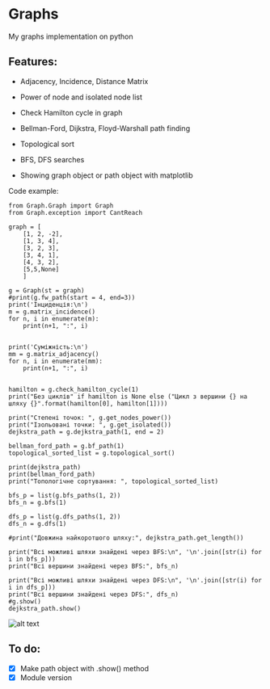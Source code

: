 # Graphs
My graphs implementation on python

## Features:
- Adjacency, Incidence, Distance Matrix

- Power of node and isolated node list

- Check Hamilton cycle in graph

- Bellman-Ford, Dijkstra, Floyd-Warshall path finding

- Topological sort

- BFS, DFS searches

- Showing graph object or path object with matplotlib

Code example:
```
from Graph.Graph import Graph
from Graph.exception import CantReach

graph = [
    [1, 2, -2],
    [1, 3, 4],
    [3, 2, 3],
    [3, 4, 1],
    [4, 3, 2],
    [5,5,None]
    ]

g = Graph(st = graph)
#print(g.fw_path(start = 4, end=3))
print('Інциденція:\n')
m = g.matrix_incidence()
for n, i in enumerate(m):
    print(n+1, ":", i)


print('Суміжність:\n')
mm = g.matrix_adjacency()
for n, i in enumerate(mm):
    print(n+1, ":", i)


hamilton = g.check_hamilton_cycle(1)
print("Без циклів" if hamilton is None else ("Цикл з вершини {} на шляху {}".format(hamilton[0], hamilton[1])))

print("Степені точок: ", g.get_nodes_power())
print("Ізольовані точки: ", g.get_isolated())
dejkstra_path = g.dejkstra_path(1, end = 2)

bellman_ford_path = g.bf_path(1)
topological_sorted_list = g.topological_sort()

print(dejkstra_path)
print(bellman_ford_path)
print("Топологічне сортування: ", topological_sorted_list)

bfs_p = list(g.bfs_paths(1, 2))
bfs_n = g.bfs(1)

dfs_p = list(g.dfs_paths(1, 2))
dfs_n = g.dfs(1)

#print("Довжина найкоротшого шляху:", dejkstra_path.get_length())

print("Всі можливі шляхи знайдені через BFS:\n", '\n'.join([str(i) for i in bfs_p]))
print("Всі вершини знайдені через BFS:", bfs_n)

print("Всі можливі шляхи знайдені через DFS:\n", '\n'.join([str(i) for i in dfs_p]))
print("Всі вершини знайдені через DFS:", dfs_n)
#g.show()
dejkstra_path.show()
```
![alt text](https://picua.org/images/2019/03/09/e05e7603b25e7a7c39423b7389a91b25.png)

## To do:
- [x] Make path object with .show() method
- [x] Module version
